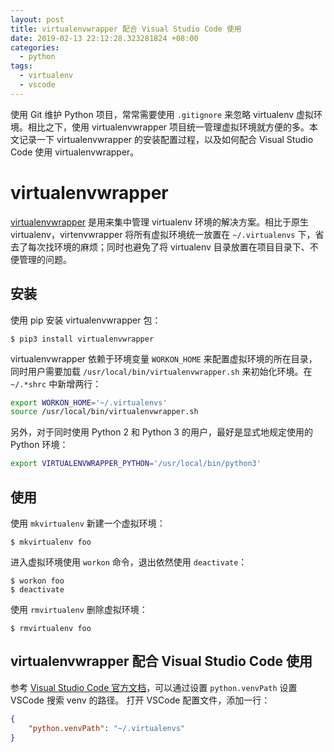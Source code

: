 ```yaml
---
layout: post
title: virtualenvwrapper 配合 Visual Studio Code 使用
date: 2019-02-13 22:12:28.323281824 +08:00
categories:
  - python
tags: 
  - virtualenv
  - vscode
---
```


使用 Git 维护 Python 项目，常常需要使用 `.gitignore` 来忽略 virtualenv 虚拟环境。相比之下，使用 virtualenvwrapper 项目统一管理虚拟环境就方便的多。本文记录一下 virtualenvwrapper 的安装配置过程，以及如何配合 Visual Studio Code 使用 virtualenvwrapper。

# virtualenvwrapper

[virtualenvwrapper](https://virtualenvwrapper.readthedocs.io/en/latest/index.html) 是用来集中管理 virtualenv 环境的解决方案。相比于原生 virtualenv，virtenvwrapper 将所有虚拟环境统一放置在 `~/.virtualenvs` 下，省去了每次找环境的麻烦；同时也避免了将 virtualenv 目录放置在项目目录下、不便管理的问题。

## 安装

使用 pip 安装 virtualenvwrapper 包：
```
$ pip3 install virtualenvwrapper
```

virtualenvwrapper 依赖于环境变量 `WORKON_HOME` 来配置虚拟环境的所在目录，同时用户需要加载 `/usr/local/bin/virtualenvwrapper.sh` 来初始化环境。在 `~/.*shrc` 中新增两行：
```bash
export WORKON_HOME='~/.virtualenvs'
source /usr/local/bin/virtualenvwrapper.sh
```

另外，对于同时使用 Python 2 和 Python 3 的用户，最好是显式地规定使用的 Python 环境：
```bash
export VIRTUALENVWRAPPER_PYTHON='/usr/local/bin/python3'
```

## 使用

使用 `mkvirtualenv` 新建一个虚拟环境：
```
$ mkvirtualenv foo
```

进入虚拟环境使用 `workon` 命令，退出依然使用 `deactivate`：
```
$ workon foo
$ deactivate
```

使用 `rmvirtualenv` 删除虚拟环境：
```
$ rmvirtualenv foo
```

## virtualenvwrapper 配合 Visual Studio Code 使用

参考 [Visual Studio Code 官方文档](https://code.visualstudio.com/docs/python/environments)，可以通过设置 `python.venvPath` 设置 VSCode 搜索 venv 的路径。
打开 VSCode 配置文件，添加一行：
```json
{
    "python.venvPath": "~/.virtualenvs"
}
```


